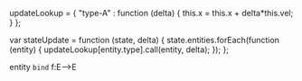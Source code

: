 



updateLookup = {
	"type-A" : function (delta) {
		this.x = this.x + delta*this.vel;
	}
};


var stateUpdate = function (state, delta) {
	state.entities.forEach(function (entity) {
		updateLookup[entity.type].call(entity, delta);
	});
};




<!-- problem is that we cant really interchange states -->


entity `bind` f:E-->E
